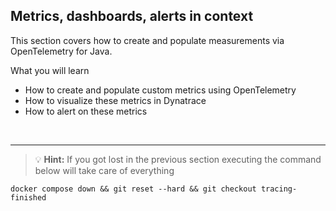 ## Metrics, dashboards, alerts in context

This section covers how to create and populate measurements via OpenTelemetry for Java.

What you will learn
- How to create and populate custom metrics using OpenTelemetry
- How to visualize these metrics in Dynatrace
- How to alert on these metrics

<br />
<hr/>

> 💡 **Hint:** If you got lost in the previous section executing the command below will take care of everything
```
docker compose down && git reset --hard && git checkout tracing-finished
```